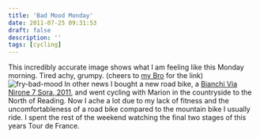 ```yaml
---
title: 'Bad Mood Monday'
date: 2011-07-25 09:31:53
draft: false
description: ''
tags: [cycling]
---
```


This incredibly accurate image shows what I am feeling like this Monday morning. Tired achy, grumpy. (cheers to [my Bro](http://rob-hudson.com "rob hudson") for the link) ![](/shared/2011/07/fry-bad-mood.jpg "fry-bad-mood") In other news I bought a new road bike, a [Bianchi Via Nirone 7 Sora, 2011](http://www.bianchi.com/Uk/Bikes/Bikes_Detail.aspx?ProductIDMaster=51346 "my new bianchi bike"), and went cycling with Marion in the countryside to the North of Reading. Now I ache a lot due to my lack of fitness and the uncomfortableness of a road bike compared to the mountain bike I usually ride. I spent the rest of the weekend watching the final two stages of this years Tour de France.